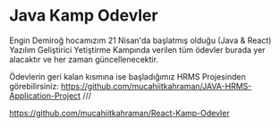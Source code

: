 # Java Kamp Odevler
Engin Demiroğ hocamızım 21 Nisan'da başlatmış olduğu (Java & React) Yazılım Geliştirici Yetiştirme Kampında verilen tüm ödevler burada yer alacaktır ve her zaman güncellenecektir.

Ödevlerin geri kalan kısmına ise başladığımız HRMS Projesinden görebilirsiniz:
https://github.com/mucahiitkahraman/JAVA-HRMS-Application-Project ///

https://github.com/mucahiitkahraman/React-Kamp-Odevler

